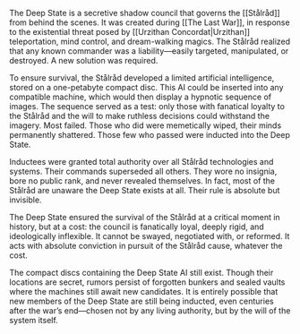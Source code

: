 The Deep State is a secretive shadow council that governs the [[Stålråd]] from behind the scenes. It was created during [[The Last War]], in response to the existential threat posed by [[Urzithan Concordat|Urzithan]] teleportation, mind control, and dream-walking magics. The Stålråd realized that any known commander was a liability—easily targeted, manipulated, or destroyed. A new solution was required.

To ensure survival, the Stålråd developed a limited artificial intelligence, stored on a one-petabyte compact disc. This AI could be inserted into any compatible machine, which would then display a hypnotic sequence of images. The sequence served as a test: only those with fanatical loyalty to the Stålråd and the will to make ruthless decisions could withstand the imagery. Most failed. Those who did were memetically wiped, their minds permanently shattered. Those few who passed were inducted into the Deep State.

Inductees were granted total authority over all Stålråd technologies and systems. Their commands superseded all others. They wore no insignia, bore no public rank, and never revealed themselves. In fact, most of the Stålråd are unaware the Deep State exists at all. Their rule is absolute but invisible.

The Deep State ensured the survival of the Stålråd at a critical moment in history, but at a cost: the council is fanatically loyal, deeply rigid, and ideologically inflexible. It cannot be swayed, negotiated with, or reformed. It acts with absolute conviction in pursuit of the Stålråd cause, whatever the cost.

The compact discs containing the Deep State AI still exist. Though their locations are secret, rumors persist of forgotten bunkers and sealed vaults where the machines still await new candidates. It is entirely possible that new members of the Deep State are still being inducted, even centuries after the war’s end—chosen not by any living authority, but by the will of the system itself.